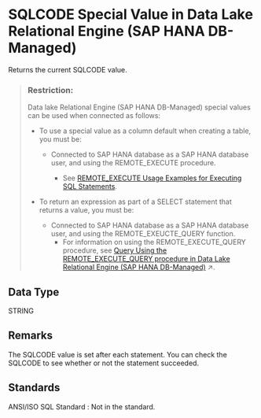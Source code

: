 <!-- loio331a79135cce4f3694f4fbe7ed33eaea -->

# SQLCODE Special Value in Data Lake Relational Engine \(SAP HANA DB-Managed\)

Returns the current SQLCODE value.



> ### Restriction:  
> Data lake Relational Engine \(SAP HANA DB-Managed\) special values can be used when connected as follows:
> 
> -   To use a special value as a column default when creating a table, you must be:
>     -   Connected to SAP HANA database as a SAP HANA database user, and using the REMOTE\_EXECUTE procedure.
> 
>         -   See [REMOTE\_EXECUTE Usage Examples for Executing SQL Statements](../030-sql-statements/remote-execute-usage-examples-for-executing-sql-statements-fd99ac0.md).
> 
> 
> -   To return an expression as part of a SELECT statement that returns a value, you must be:
>     -   Connected to SAP HANA database as a SAP HANA database user, and using the REMOTE\_EXEUCTE\_QUERY function.
>         -   For information on using the REMOTE\_EXECUTE\_QUERY procedure, see [Query Using the REMOTE_EXECUTE_QUERY procedure in Data Lake Relational Engine (SAP HANA DB-Managed)](https://help.sap.com/viewer/9220e7fec0fe4503b5c5a6e21d584e63/2023_1_QRC/en-US/4192f252c2af4136aebadbd1a806b139.html "Use the REMOTE_EXECUTE_QUERY procedure to execute SELECT queries on data lake Relational Engine objects without using an SAP HANA database virtual table in the query.") :arrow_upper_right:.



<a name="loio331a79135cce4f3694f4fbe7ed33eaea__section_fsz_x2r_btb"/>

## Data Type

STRING



<a name="loio331a79135cce4f3694f4fbe7ed33eaea__section_cb4_y2r_btb"/>

## Remarks

The SQLCODE value is set after each statement. You can check the SQLCODE to see whether or not the statement succeeded.



<a name="loio331a79135cce4f3694f4fbe7ed33eaea__section_kpw_y2r_btb"/>

## Standards

 ANSI/ISO SQL Standard
 :   Not in the standard.

 